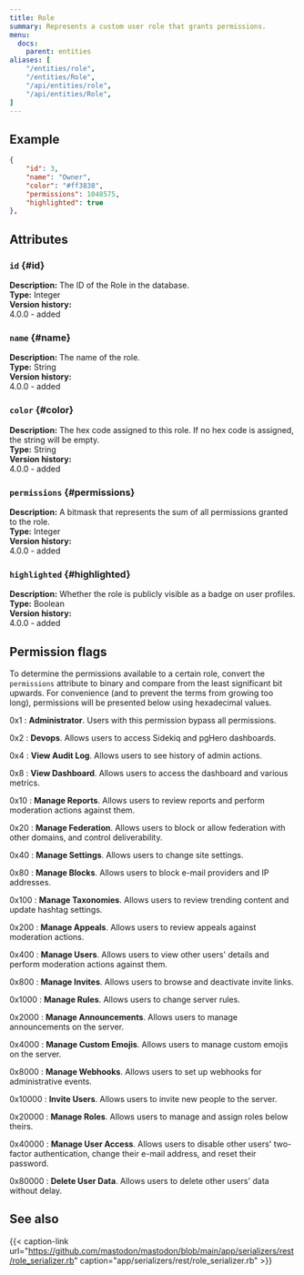 ```yaml
---
title: Role
summary: Represents a custom user role that grants permissions.
menu:
  docs:
    parent: entities
aliases: [
	"/entities/role",
	"/entities/Role",
	"/api/entities/role",
	"/api/entities/Role",
]
---
```


## Example

```json
{
	"id": 3,
	"name": "Owner",
	"color": "#ff3838",
	"permissions": 1048575,
	"highlighted": true
},
```

## Attributes

### `id` {#id}

**Description:** The ID of the Role in the database.\
**Type:** Integer\
**Version history:**\
4.0.0 - added

### `name` {#name}

**Description:** The name of the role.\
**Type:** String\
**Version history:**\
4.0.0 - added

### `color` {#color}

**Description:** The hex code assigned to this role. If no hex code is assigned, the string will be empty.\
**Type:** String\
**Version history:**\
4.0.0 - added

### `permissions` {#permissions}

**Description:** A bitmask that represents the sum of all permissions granted to the role.\
**Type:** Integer\
**Version history:**\
4.0.0 - added

### `highlighted` {#highlighted}

**Description:** Whether the role is publicly visible as a badge on user profiles.\
**Type:** Boolean\
**Version history:**\
4.0.0 - added

## Permission flags

To determine the permissions available to a certain role, convert the `permissions` attribute to binary and compare from the least significant bit upwards. For convenience (and to prevent the terms from growing too long), permissions will be presented below using hexadecimal values.

0x1
: **Administrator**. Users with this permission bypass all permissions.

0x2
: **Devops**. Allows users to access Sidekiq and pgHero dashboards.

0x4
: **View Audit Log**. Allows users to see history of admin actions.

0x8
: **View Dashboard**. Allows users to access the dashboard and various metrics.

0x10
: **Manage Reports**. Allows users to review reports and perform moderation actions against them.

0x20
: **Manage Federation**. Allows users to block or allow federation with other domains, and control deliverability.

0x40
: **Manage Settings**. Allows users to change site settings.

0x80
: **Manage Blocks**. Allows users to block e-mail providers and IP addresses.

0x100
: **Manage Taxonomies**. Allows users to review trending content and update hashtag settings.

0x200
: **Manage Appeals**. Allows users to review appeals against moderation actions.

0x400
: **Manage Users**. Allows users to view other users' details and perform moderation actions against them.

0x800
: **Manage Invites**. Allows users to browse and deactivate invite links.

0x1000
: **Manage Rules**. Allows users to change server rules.

0x2000
: **Manage Announcements**. Allows users to manage announcements on the server.

0x4000
: **Manage Custom Emojis**. Allows users to manage custom emojis on the server.

0x8000
: **Manage Webhooks**. Allows users to set up webhooks for administrative events.

0x10000
: **Invite Users**. Allows users to invite new people to the server.

0x20000
: **Manage Roles**. Allows users to manage and assign roles below theirs.

0x40000
: **Manage User Access**. Allows users to disable other users' two-factor authentication, change their e-mail address, and reset their password.

0x80000
: **Delete User Data**. Allows users to delete other users' data without delay.

## See also

{{< caption-link url="https://github.com/mastodon/mastodon/blob/main/app/serializers/rest/role_serializer.rb" caption="app/serializers/rest/role_serializer.rb" >}}